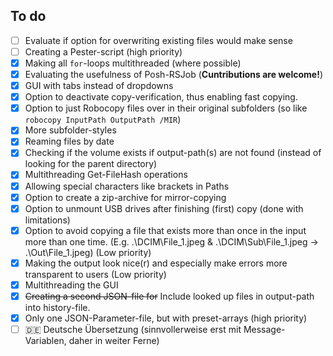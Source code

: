 ## To do
- [ ] Evaluate if option for overwriting existing files would make sense
- [ ] Creating a Pester-script (high priority)
- [x] Making all `for`-loops multithreaded (where possible)
- [x] Evaluating the usefulness of Posh-RSJob (**Cuntributions are welcome!**)
- [x] GUI with tabs instead of dropdowns
- [x] Option to deactivate copy-verification, thus enabling fast copying.
- [x] Option to just Robocopy files over in their original subfolders (so like `robocopy InputPath OutputPath /MIR`)
- [x] More subfolder-styles
- [x] Reaming files by date
- [x] Checking if the volume exists if output-path(s) are not found (instead of looking for the parent directory)
- [x] Multithreading Get-FileHash operations
- [x] Allowing special characters like brackets in Paths
- [x] Option to create a zip-archive for mirror-copying
- [x] Option to unmount USB drives after finishing (first) copy (done with limitations)
- [x] Option to avoid copying a file that exists more than once in the input more than one time. (E.g. .\DCIM\File_1.jpeg & .\DCIM\Sub\File_1.jpeg -> .\Out\File_1.jpeg) (Low priority)
- [x] Making the output look nice(r) and especially make errors more transparent to users (Low priority)
- [x] Multithreading the GUI
- [x] ~~Creating a second JSON-file for~~ Include looked up files in output-path into history-file.
- [x] Only one JSON-Parameter-file, but with preset-arrays (high priority)
- [ ] :de: Deutsche Übersetzung (sinnvollerweise erst mit Message-Variablen, daher in weiter Ferne)

